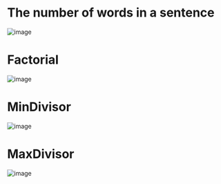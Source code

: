 # The number of words in a sentence
![image](https://user-images.githubusercontent.com/100313500/179363345-34110cb5-e34a-4911-83f1-0c03d15d3ff4.png)
# Factorial
![image](https://user-images.githubusercontent.com/100313500/179363649-a5564237-fa58-4135-8f95-c7f3510256d6.png)
# MinDivisor
![image](https://user-images.githubusercontent.com/100313500/179364028-ff0761fe-91ff-4727-9a00-ffe0a7272201.png)
# MaxDivisor
![image](https://user-images.githubusercontent.com/100313500/179364290-f5d07921-d291-4750-a1b1-a20db2421b06.png)
